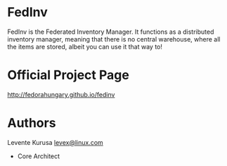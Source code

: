 FedInv
======

FedInv is the Federated Inventory Manager. It functions as a distributed inventory manager, meaning that there is no central warehouse, where all the items are stored, albeit you can use it that way to!


Official Project Page
=====================

http://fedorahungary.github.io/fedinv


Authors
=======

Levente Kurusa <levex@linux.com>
  - Core Architect
